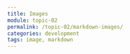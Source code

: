 ```yaml
---
title: Images
module: topic-02
permalink: /topic-02/markdown-images/
categories: development
tags: image, markdown
---
```


<div class="divider-heading"></div>
